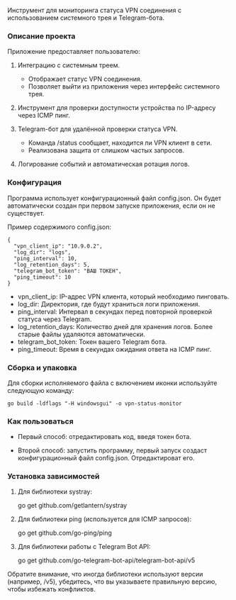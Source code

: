 Инструмент для мониторинга статуса VPN соединения с использованием системного трея и Telegram-бота.

### Описание проекта

Приложение предоставляет пользователю:

1. Интеграцию с системным треем.
   - Отображает статус VPN соединения.
   - Позволяет выйти из приложения через интерфейс системного трея.

2. Инструмент для проверки доступности устройства по IP-адресу через ICMP пинг.

3. Telegram-бот для удалённой проверки статуса VPN.
   - Команда /status сообщает, находится ли VPN клиент в сети.
   - Реализована защита от слишком частых запросов.

4. Логирование событий и автоматическая ротация логов.

### Конфигурация

Программа использует конфигурационный файл config.json. Он будет автоматически создан при первом запуске приложения, если он не существует.

Пример содержимого config.json:

    {
      "vpn_client_ip": "10.9.0.2",
      "log_dir": "logs",
      "ping_interval": 10,
      "log_retention_days": 5,
      "telegram_bot_token": "ВАШ ТОКЕН",
      "ping_timeout": 10
    }

- vpn_client_ip: IP-адрес VPN клиента, который необходимо пинговать.
- log_dir: Директория, где будут храниться логи приложения.
- ping_interval: Интервал в секундах перед повторной проверкой статуса через Telegram.
- log_retention_days: Количество дней для хранения логов. Более старые файлы удаляются автоматически.
- telegram_bot_token: Токен вашего Telegram бота.
- ping_timeout: Время в секундах ожидания ответа на ICMP пинг.

### Сборка и упаковка

Для сборки исполняемого файла с включением иконки используйте следующую команду:

    go build -ldflags "-H windowsgui" -o vpn-status-monitor


### Как пользоваться

- Первый способ: отредактировать код, введя токен бота.

- Второй способ: запустить программу, первый запуск создаст конфигурационный файл config.json. Отредактироват его. 

### Установка зависимостей
1. Для библиотеки systray:   

    go get github.com/getlantern/systray   

2. Для библиотеки ping (используется для ICMP запросов):
   
   go get github.com/go-ping/ping   

3. Для библиотеки работы с Telegram Bot API:
   
   go get github.com/go-telegram-bot-api/telegram-bot-api/v5
   
Обратите внимание, что иногда библиотеки используют версии (например, /v5), убедитесь, что вы указываете правильную версию, чтобы избежать конфликтов.
